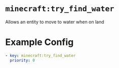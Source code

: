 # `minecraft:try_find_water`

Allows an entity to move to water when on land

# Example Config
```yaml
- key: minecraft:try_find_water
  priority: 0
```